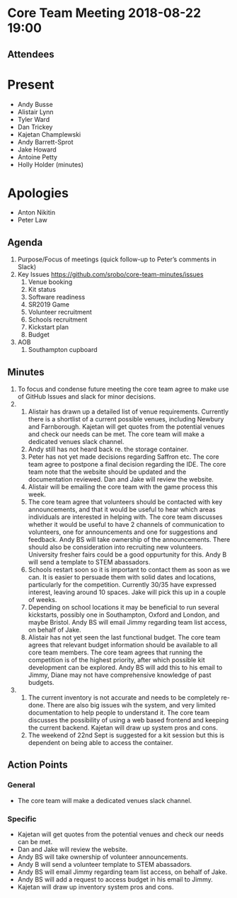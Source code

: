 # Core Team Meeting 2018-08-22 19:00

## Attendees
# Present
- Andy Busse
- Alistair Lynn
- Tyler Ward
- Dan Trickey
- Kajetan Champlewski
- Andy Barrett-Sprot
- Jake Howard
- Antoine Petty
- Holly Holder (minutes)
# Apologies
- Anton Nikitin
- Peter Law

## Agenda
1. Purpose/Focus of meetings (quick follow-up to Peter’s comments in Slack)
2. Key Issues https://github.com/srobo/core-team-minutes/issues
	1. Venue booking
	2. Kit status
	3. Software readiness
	4. SR2019 Game
	5. Volunteer recruitment
	6. Schools recruitment
	7. Kickstart plan
	8. Budget
3. AOB
	1. Southampton cupboard

## Minutes
1. To focus and condense future meeting the core team agree to make use of GitHub Issues and slack for minor decisions.
2.
	1. Alistair has drawn up a detailed list of venue requirements. Currently there is a shortlist of a current possible venues, including Newbury and Farnborough.
	   Kajetan will get quotes from the potential venues and check our needs can be met.
	   The core team will make a dedicated venues slack channel.
	2. Andy still has not heard back re. the storage container.
	3. Peter has not yet made decisions regarding Saffron etc.
	   The core team agree to postpone a final decision regarding the IDE.
	   The core team note that the website should be updated and the documentation reviewed.
	   Dan and Jake will review the website.
	4. Alistair will be emailing the core team with the game process this week.
	5. The core team agree that volunteers should be contacted with key announcements, and that it would be useful to hear which areas individuals are interested in helping with. The core team discusses whether it would be useful to have 2 channels of communication to volunteers, one for announcements and one for suggestions and feedback.
	   Andy BS will take ownership of the announcements.
	   There should also be consideration into recruiting new volunteers. University fresher fairs could be a good oppurtunity for this.
	   Andy B will send a template to STEM abassadors.
	6. Schools restart soon so it is important to contact them as soon as we can. It is easier to persuade them with solid dates and locations, particularly for the competition. Currently 30/35 have expressed interest, leaving around 10 spaces.
	   Jake will pick this up in a couple of weeks.
	7. Depending on school locations it may be beneficial to run several kickstarts, possibly one in Southampton, Oxford and London, and maybe Bristol.
	   Andy BS will email Jimmy regarding team list access, on behalf of Jake.
	8. Alistair has not yet seen the last functional budget. The core team agrees that relevant budget information should be available to all core team members. The core team agrees that running the competition is of the highest priority, after which possible kit development can be explored.
	   Andy BS will add this to his email to Jimmy, Diane may not have comprehensive knowledge of past budgets.
3.
	1. The current inventory is not accurate and needs to be completely re-done. There are also big issues wih the system, and very limited documentation to help people to understand it. The core team discusses the possibility of using a web based frontend and keeping the current backend.
	   Kajetan will draw up system pros and cons.
	2. The weekend of 22nd Sept is suggested for a kit session but this is dependent on being able to access the container.

## Action Points

### General
- The core team will make a dedicated venues slack channel.

### Specific
- Kajetan will get quotes from the potential venues and check our needs can be met.
- Dan and Jake will review the website.
- Andy BS will take ownership of volunteer announcements.
- Andy B will send a volunteer template to STEM abassadors.
- Andy BS will email Jimmy regarding team list access, on behalf of Jake.
- Andy BS will add a request to access budget in his email to Jimmy.
- Kajetan will draw up inventory system pros and cons.
